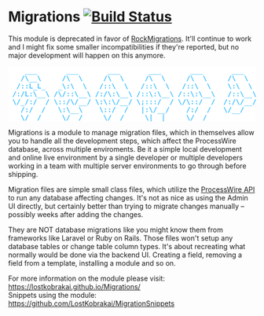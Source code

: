 # Migrations [![Build Status](https://travis-ci.org/LostKobrakai/Migrations.svg?branch=master)](https://travis-ci.org/LostKobrakai/Migrations)

This module is deprecated in favor of [RockMigrations](https://processwire.com/talk/topic/21212-rockmigrations-easy-migrations-from-devstaging-to-live-server/). It'll continue to work and I might fix some smaller incompatibilities if they're reported, but no major development will happen on this anymore.

<pre style="font-family: monospace; color: #00AAFF; background-color: white">
    ___       ___       ___       ___       ___       ___       ___
   /\__\     /\  \     /\  \     /\  \     /\  \     /\  \     /\  \
  /::L_L_   _\:\  \   /::\  \   /::\  \   /::\  \    \:\  \   /::\  \
 /:/L:\__\ /\/::\__\ /:/\:\__\ /::\:\__\ /::\:\__\   /::\__\ /::\:\__\
 \/_/:/  / \::/\/__/ \:\:\/__/ \;:::/  / \/\::/  /  /:/\/__/ \:\:\/  /
   /:/  /   \:\__\    \::/  /   |:\/__/    /:/  /   \/__/     \:\/  /
   \/__/     \/__/     \/__/     \|__|     \/__/               \/__/
</pre>

Migrations is a module to manage migration files, which in themselves allow you to handle all the development steps, which affect the ProcessWire database, across multiple enviroments. Be it a simple local development and online live environment by a single developer or multiple developers working in a team with multiple server environments to go through before shipping.

Migration files are simple small class files, which utilize the [ProcessWire API](https://processwire.com/api/ref/) to run any database affecting changes. It's not as nice as using the Admin UI directly, but certainly better than trying to migrate changes manually &ndash; possibly weeks after adding the changes. 

They are NOT database migrations like you might know them from frameworks like Laravel or Ruby on Rails. Those files won't setup any database tables or change table column types. It's about recreating what normally would be done via the backend UI. Creating a field, removing a field from a template, installing a module and so on.

For more information on the module please visit: https://lostkobrakai.github.io/Migrations/  
Snippets using the module: https://github.com/LostKobrakai/MigrationSnippets

